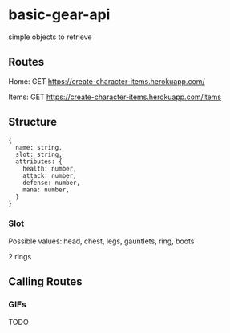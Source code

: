 # basic-gear-api
simple objects to retrieve 

## Routes
Home: GET https://create-character-items.herokuapp.com/

Items: GET https://create-character-items.herokuapp.com/items

## Structure
    {
      name: string,
      slot: string,
      attributes: {
        health: number,
        attack: number,
        defense: number,
        mana: number,
      }
    }

### Slot
Possible values: head, chest, legs, gauntlets, ring, boots

2 rings

## Calling Routes
### GIFs
TODO
